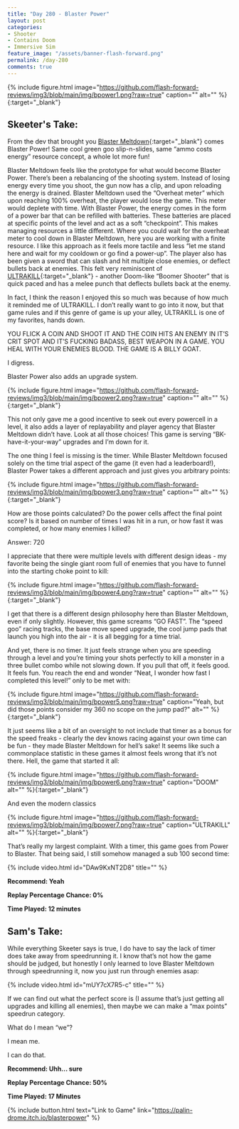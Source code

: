 ```yaml
---
title: "Day 280 - Blaster Power"
layout: post
categories:
- Shooter
- Contains Doom
- Immersive Sim
feature_image: "/assets/banner-flash-forward.png"
permalink: /day-280
comments: true
---
```


{% include figure.html image="https://github.com/flash-forward-reviews/img3/blob/main/img/bpower1.png?raw=true" caption="" alt="" %}{:target="_blank"}
 
## Skeeter's Take: 

From the dev that brought you [Blaster Meltdown](https://flash-forward-reviews.github.io/day-221){:target="_blank"} comes Blaster Power! 
Same cool green goo slip-n-slides, same “ammo costs energy” resource concept, a whole lot more fun!

Blaster Meltdown feels like the prototype for what would become Blaster Power. There’s been a rebalancing of the shooting system. Instead of losing energy every time you shoot, the gun now has a clip, and upon reloading the energy is drained. Blaster Meltdown used the “Overheat meter” which upon reaching 100% overheat, the player would lose the game. This meter would deplete with time. With Blaster Power, the energy comes in the form of a power bar that can be refilled with batteries. These batteries are placed at specific points of the level and act as a soft “checkpoint”. This makes managing resources a little different. Where you could wait for the overheat meter to cool down in Blaster Meltdown, here you are working with a finite resource. I like this approach as it feels more tactile and less “let me stand here and wait for my cooldown or go find a power-up”. The player also has been given a sword that can slash and hit multiple close enemies, or deflect bullets back at enemies. This felt very reminiscent of [ULTRAKILL](https://store.steampowered.com/app/1229490/ULTRAKILL/){:target="_blank"} - another Doom-like “Boomer Shooter” that is quick paced and has a melee punch that deflects bullets back at the enemy. 

In fact, I think the reason I enjoyed this so much was because of how much it reminded me of ULTRAKILL. I don’t really want to go into it now, but that game rules and if this genre of game is up your alley, ULTRAKILL is one of my favorites, hands down. 

YOU FLICK A COIN AND SHOOT IT AND THE COIN HITS AN ENEMY IN IT’S CRIT SPOT AND IT’S FUCKING BADASS, BEST WEAPON IN A GAME. YOU HEAL WITH YOUR ENEMIES BLOOD. THE GAME IS A BILLY GOAT.

I digress. 

Blaster Power also adds an upgrade system. 

{% include figure.html image="https://github.com/flash-forward-reviews/img3/blob/main/img/bpower2.png?raw=true" caption="" alt="" %}{:target="_blank"}

This not only gave me a good incentive to seek out every powercell in a level, it  also adds a layer of replayability and player agency that Blaster Meltdown didn’t have. Look at all those choices! This game is serving “BK-have-it-your-way” upgrades and I’m down for it. 

The one thing I feel is missing is the timer. While Blaster Meltdown focused solely on the time trial aspect of the game (it even had a leaderboard!), Blaster Power takes a different approach and just gives you arbitrary points: 

{% include figure.html image="https://github.com/flash-forward-reviews/img3/blob/main/img/bpower3.png?raw=true" caption="" alt="" %}{:target="_blank"}

How are those points calculated? Do the power cells affect the final point score? Is it based on number of times I was hit in a run, or how fast it was completed, or how many enemies I killed? 

Answer: 720

I appreciate that there were multiple levels with different design ideas - my favorite being the single giant room full of enemies that you have to funnel into the starting choke point to kill: 

{% include figure.html image="https://github.com/flash-forward-reviews/img3/blob/main/img/bpower4.png?raw=true" caption="" alt="" %}{:target="_blank"}

I get that there is a different design philosophy here than Blaster Meltdown, even if only slightly. However, this game screams “GO FAST”. The “speed goo” racing tracks, the base move speed upgrade, the cool jump pads that launch you high into the air - it is all begging for a time trial. 

And yet, there is no timer. It just feels strange when you are speeding through a level and you’re timing your shots perfectly to kill a monster in a three bullet combo while not slowing down. If you pull that off, it feels good. It feels fun. You reach the end and wonder “Neat, I wonder how fast I completed this level!” only to be met with: 

{% include figure.html image="https://github.com/flash-forward-reviews/img3/blob/main/img/bpower5.png?raw=true" caption="Yeah, but did those points consider my 360 no scope on the jump pad?" alt="" %}{:target="_blank"}

It just seems like a bit of an oversight to not include that timer as a bonus for the speed freaks - clearly the dev knows racing against your own time can be fun - they made Blaster Meltdown for hell’s sake! It seems like such a commonplace statistic in these games it almost feels wrong that it’s not there. Hell, the game that started it all: 

{% include figure.html image="https://github.com/flash-forward-reviews/img3/blob/main/img/bpower6.png?raw=true" caption="DOOM" alt="" %}{:target="_blank"}

And even the modern classics

{% include figure.html image="https://github.com/flash-forward-reviews/img3/blob/main/img/bpower7.png?raw=true" caption="ULTRAKILL" alt="" %}{:target="_blank"}

That’s really my largest complaint. With a timer, this game goes from Power to Blaster. 
That being said, I still somehow managed a sub 100 second time: 

{% include video.html id="DAw9KxNT2D8" title="" %}

**Recommend: Yeah**

**Replay Percentage Chance: 0%**

**Time Played: 12 minutes**

## Sam's Take:

While everything Skeeter says is true, I do have to say the lack of timer does take away from speedrunning it. I know that’s not how the game should be judged, but honestly I only learned to love Blaster Meltdown through speedrunning it, now you just run through enemies asap:

{% include video.html id="mUY7cX7R5-c" title="" %}

If we can find out what the perfect score is (I assume that’s just getting all upgrades and killing all enemies), then maybe we can make a “max points” speedrun category.

What do I mean “we”?

I mean me.

I can do that.

**Recommend: Uhh... sure**

**Replay Percentage Chance: 50%**

**Time Played: 17 Minutes**

{% include button.html text="Link to Game" link="https://palin-drome.itch.io/blasterpower" %}